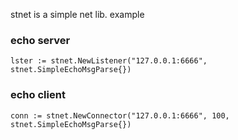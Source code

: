 stnet is a simple net lib.
example
### echo server
```
lster := stnet.NewListener("127.0.0.1:6666", stnet.SimpleEchoMsgParse{})
```
### echo client
```
conn := stnet.NewConnector("127.0.0.1:6666", 100, stnet.SimpleEchoMsgParse{})
```
